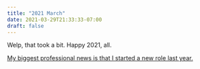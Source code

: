 ```yaml
---
title: "2021 March"
date: 2021-03-29T21:33:33-07:00
draft: false
---
```


Welp, that took a bit. Happy 2021, all.

[My biggest professional news is that I started a new role last year.](https://www.linkedin.com/posts/mattaasted_i-started-a-new-job-at-google-im-managing-activity-6626533624642703360-UV8R)
